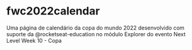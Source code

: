 # fwc2022calendar
Uma página de calendário da copa do mundo 2022 desenvolvido com suporte da @rocketseat-education no módulo Explorer do evento Next Level Week 10 - Copa
